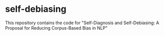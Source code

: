 # self-debiasing
This repository contains the code for "Self-Diagnosis and Self-Debiasing: A Proposal for Reducing Corpus-Based Bias in NLP"
